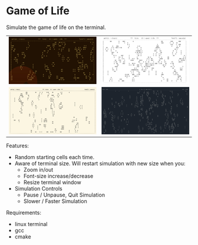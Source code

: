 # Game of Life

Simulate the game of life on the terminal.

|                             |                             |
| --------------------------- | --------------------------- |
| ![GIF 1](./images/gol1.gif) | ![GIF 2](./images/gol2.gif) |
| ![GIF 3](./images/gol3.gif) | ![GIF 4](./images/gol4.gif) |

Features:

- Random starting cells each time.
- Aware of terminal size. Will restart simulation with new size when you:
  - Zoom in/out
  - Font-size increase/decrease
  - Resize terminal window
- Simulation Controls
  - Pause / Unpause, Quit Simulation
  - Slower / Faster Simulation

Requirements:

- linux terminal
- gcc
- cmake
